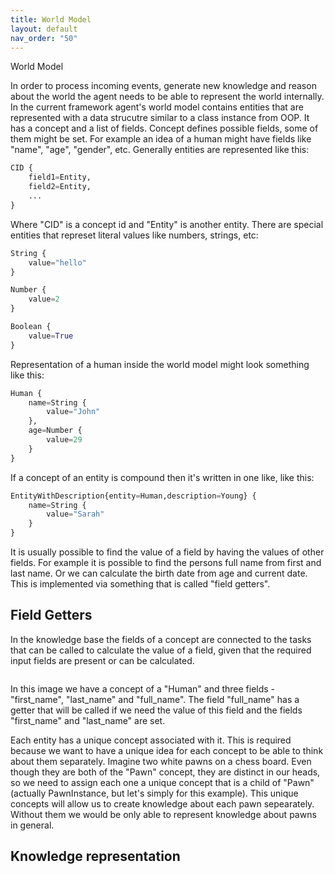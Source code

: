 ```yaml
---
title: World Model
layout: default
nav_order: "50"
---
```

World Model

In order to process incoming events, generate new knowledge and reason about the world the agent needs to be able to represent the world internally. 
In the current framework agent's world model contains entities that are represented with a data strucutre similar to a class instance from OOP. 
It has a concept and a list of fields. Concept defines possible fields, some of them might be set. For example an idea of a human might have fields like "name", "age", "gender", etc.
Generally entities are represented like this:
```python
CID {
    field1=Entity,
    field2=Entity,
    ...
}
```
Where "CID" is a concept id and "Entity" is another entity.
There are special entities that represet literal values like numbers, strings, etc:
```python
String {
    value="hello"
}
```
```python
Number {
    value=2
}
```
```python
Boolean {
    value=True
}
```

Representation of a human inside the world model might look something like this:
```python
Human {
    name=String {
        value="John"
    },
    age=Number {
        value=29
    }
}
```

If a concept of an entity is compound then it's written in one like, like this:
```python
EntityWithDescription{entity=Human,description=Young} {
    name=String {
        value="Sarah"
    }
}
```

It is usually possible to find the value of a field by having the values of other fields.
For example it is possible to find the persons full name from first and last name. 
Or we can calculate the birth date from age and current date.
This is implemented via something that is called "field getters".

## Field Getters
In the knowledge base the fields of a concept are connected to the tasks that can be called to calculate the value of a field, given that the required input fields are present or can be calculated.

<IMAGE GOES HERE>

In this image we have a concept of a "Human" and three fields - "first_name", "last_name" and "full_name". The field "full_name" has a getter that will be called if we need the value of this field and the fields "first_name" and "last_name" are set.

Each entity has a unique concept associated with it. 
This is required because we want to have a unique idea for each concept to be able to think about them separately.
Imagine two white pawns on a chess board. Even though they are both of the "Pawn" concept, they are distinct in our heads, so we need to assign each one a unique concept that is a child of "Pawn" (actually PawnInstance, but let's simply for this example). This unique concepts will allow us to create knowledge about each pawn sepearately. Without them we would be only able to represent knowledge about pawns in general.

## Knowledge representation
